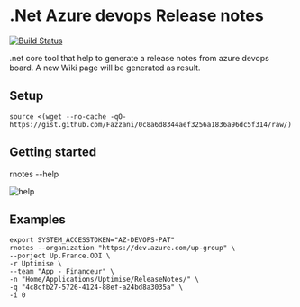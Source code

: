 ﻿# .Net Azure devops Release notes

[![Build Status](https://dev.azure.com/henifazzani/SynkerAPI/_apis/build/status/ReleaseNotes?repoName=Fazzani%2Faz-release-notes&branchName=master)](https://dev.azure.com/henifazzani/SynkerAPI/_build/latest?definitionId=32&repoName=Fazzani%2Faz-release-notes&branchName=master)

.net core tool that help to generate a release notes from azure devops board.
A new Wiki page will be generated as result.

## Setup

```shell
source <(wget --no-cache -qO- https://gist.github.com/Fazzani/0c8a6d8344aef3256a1836a96dc5f314/raw/)
```

## Getting started

rnotes --help

![help](https://i.imgur.com/i3VN09Q.png)

## Examples

```shell
export SYSTEM_ACCESSTOKEN="AZ-DEVOPS-PAT"
rnotes --organization "https://dev.azure.com/up-group" \
--porject Up.France.ODI \
-r Uptimise \
--team "App - Financeur" \
-n "Home/Applications/Uptimise/ReleaseNotes/" \
-q "4c8cfb27-5726-4124-88ef-a24bd8a3035a" \
-i 0
```